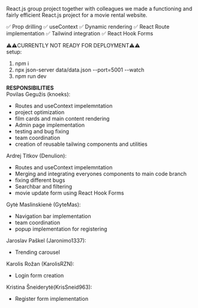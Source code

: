 React.js group project
together with colleagues we made a functioning and fairly efficient React.js project for a movie rental website. 

✅ Prop drilling
✅ useContext
✅ Dynamic rendering
✅ React Route implementation
✅ Tailwind integration
✅ React Hook Forms

⚠️⚠️CURRENTLY NOT READY FOR DEPLOYMENT⚠️⚠️<br />
setup:
1) npm i
2) npx json-server data/data.json --port=5001 --watch
3) npm run dev

**RESPONSIBILITIES**<br />
Povilas Gegužis (knoeks):
  - Routes and useContext impelemntation
  - project optimization
  - film cards and main content rendering
  - Admin page implementation
  - testing and bug fixing
  - team coordination
  - creation of reusable tailwing components and utilities

Ardrej Titkov (Denulion):
  - Routes and useContext impelemntation
  - Merging and integrating everyones components to main code branch
  - fixing different bugs
  - Searchbar and filtering
  - movie update form using React Hook Forms
    
Gytė Maslinskienė (GyteMas):
  - Navigation bar implementation
  - team coordination
  - popup implementation for registering
  
Jaroslav Paškel (Jaronimo1337):
  - Trending carousel

Karolis Rožan (KarolisRZN): 
  - Login form creation
  
Kristina Šneiderytė(KrisSneid963):
  - Register form implementation
